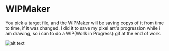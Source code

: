 # WIPMaker
You pick a target file, and the WIPMaker will be saving copys of it from time to time, if it was changed. I did it to save my pixel art's progression while i am drawing, so i can to do a WIP(Work in Progress) gif at the end of work.


![alt text](https://i.imgur.com/fxIGT5X.png)
